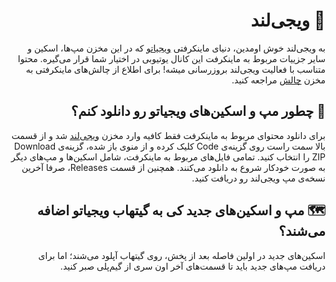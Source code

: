 
<div dir="rtl">

# 👾 ویجی‌لند
  
   به ویجی‌لند خوش اومدین، دنیای ماینکرفتی [ویجیاتو](https://vigiato.net) که در این مخزن مپ‌ها، اسکین و سایر جزییات مربوط به ماینکرفت این کانال یوتیوبی در اختیار شما قرار می‌گیره. محتوا متناسب با فعالیت ویجی‌لند بروزرسانی میشه!
  برای اطلاع از چالش‌های ماینکرفتی به مخزن [چالش](https://github.com/Vigiatonet/MinecraftChallange) مراجعه کنید. 

   ## 🤔 چطور مپ و اسکین‌های ویجیاتو رو دانلود کنم؟
  برای دانلود محتوای مربوط به ماینکرفت فقط کافیه وارد مخزن [ویجی‌لند](https://github.com/Vigiatonet/Vigiland) شد و از قسمت بالا سمت راست روی گزینه‌ی Code کلیک کرده و از منوی باز شده، گزینه‌ی Download ZIP را انتخاب کنید. تمامی فایل‌های مربوط به ماینکرفت، شامل اسکین‌ها و مپ‌های دیگر به صورت خودکار شروع به دانلود می‌کنند. همچنین از قسمت Releases، صرفا آخرین نسخه‌ی مپ ویجی‌لند رو دریافت کنید.

   ## 🗺️ مپ و اسکین‌های جدید کی به گیتهاب ویجیاتو اضافه می‌شند؟
   اسکین‌های جدید در اولین فاصله بعد از پخش، روی گیتهاب آپلود می‌شند؛ اما برای دریافت مپ‌های جدید باید تا قسمت‌های آخر اون سری از گیم‌پلی صبر کنید.

  
  </div>
